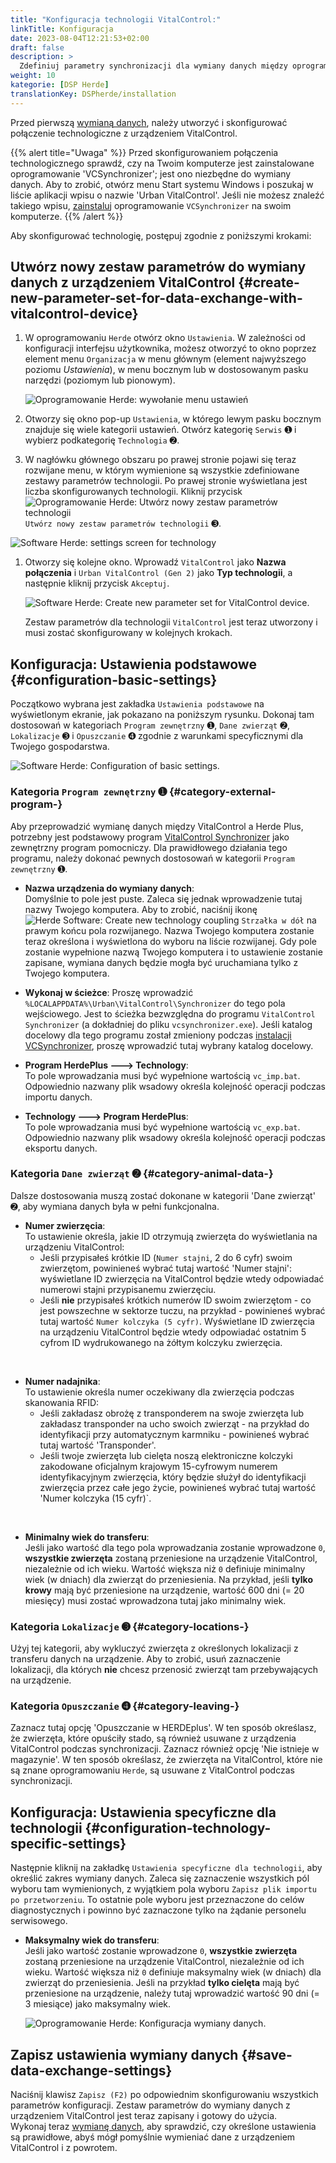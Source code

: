 ```yaml
---
title: "Konfiguracja technologii VitalControl:"
linkTitle: Konfiguracja
date: 2023-08-04T12:21:53+02:00
draft: false
description: >
  Zdefiniuj parametry synchronizacji dla wymiany danych między oprogramowaniem *Herde* a urządzeniem VitalControl.
weight: 10
kategorie: [DSP Herde]
translationKey: DSPherde/installation
---
```

Przed pierwszą [wymianą danych](../data-exchange/), należy utworzyć i skonfigurować połączenie technologiczne z urządzeniem VitalControl.

{{% alert title="Uwaga" %}}
Przed skonfigurowaniem połączenia technologicznego sprawdź, czy na Twoim komputerze jest zainstalowane oprogramowanie 'VCSynchronizer'; jest ono niezbędne do wymiany danych. Aby to zrobić, otwórz menu Start systemu Windows i poszukaj w liście aplikacji wpisu o nazwie 'Urban VitalControl'. Jeśli nie możesz znaleźć takiego wpisu, [zainstaluj](../../vcsynchronizer/installation/) oprogramowanie `VCSynchronizer` na swoim komputerze.
{{% /alert %}}

Aby skonfigurować technologię, postępuj zgodnie z poniższymi krokami:

## Utwórz nowy zestaw parametrów do wymiany danych z urządzeniem VitalControl {#create-new-parameter-set-for-data-exchange-with-vitalcontrol-device}

1. W oprogramowaniu `Herde` otwórz okno `Ustawienia`. W zależności od konfiguracji interfejsu użytkownika, możesz otworzyć to okno poprzez element menu `Organizacja` w menu głównym (element najwyższego poziomu _Ustawienia_), w menu bocznym lub w dostosowanym pasku narzędzi (poziomym lub pionowym).

   ![Oprogramowanie Herde: wywołanie menu ustawień](../screenshots/settings.png "Herde: wywołaj Ustawienia")

1. Otworzy się okno pop-up `Ustawienia`, w którego lewym pasku bocznym znajduje się wiele kategorii ustawień. Otwórz kategorię `Serwis` ➊ i wybierz podkategorię `Technologia` ➋.

1. W nagłówku głównego obszaru po prawej stronie pojawi się teraz rozwijane menu, w którym wymienione są wszystkie zdefiniowane zestawy parametrów technologii. Po prawej stronie wyświetlana jest liczba skonfigurowanych technologii. Kliknij przycisk ![Oprogramowanie Herde: Utwórz nowy zestaw parametrów technologii](/icons/new.png "Herde: Utwórz połączenie technologiczne") `Utwórz nowy zestaw parametrów technologii` ➌.

![Software Herde: settings screen for technology](../screenshots/settings-technology.png "Herde: Settings for Technology")

1. Otworzy się kolejne okno. Wprowadź `VitalControl` jako **Nazwa połączenia** i `Urban VitalControl (Gen 2)` jako **Typ technologii**, a następnie kliknij przycisk `Akceptuj`.

   ![Software Herde: Create new parameter set for VitalControl device](../screenshots/new-technology.png "Create new technology: VitalControl").

   Zestaw parametrów dla technologii `VitalControl` jest teraz utworzony i musi zostać skonfigurowany w kolejnych krokach.

## Konfiguracja: Ustawienia podstawowe {#configuration-basic-settings}

Początkowo wybrana jest zakładka `Ustawienia podstawowe` na wyświetlonym ekranie, jak pokazano na poniższym rysunku. Dokonaj tam dostosowań w kategoriach `Program zewnętrzny` ➊, `Dane zwierząt` ➋, `Lokalizacje` ➌ i `Opuszczanie` ➍ zgodnie z warunkami specyficznymi dla Twojego gospodarstwa.

   ![Software Herde: Configuration of basic settings](../screenshots/basic-settings.png "Technology VitalControl: Basic settings").
   
### Kategoria `Program zewnętrzny` ➊ {#category-external-program-}

Aby przeprowadzić wymianę danych między VitalControl a Herde Plus, potrzebny jest podstawowy program [VitalControl Synchronizer](../../vcsynchronizer) jako zewnętrzny program pomocniczy. Dla prawidłowego działania tego programu, należy dokonać pewnych dostosowań w kategorii `Program zewnętrzny` ➊.

- **Nazwa urządzenia do wymiany danych**:  
  Domyślnie to pole jest puste. Zaleca się jednak wprowadzenie tutaj nazwy Twojego komputera. Aby to zrobić, naciśnij ikonę ![Herde Software: Create new technology coupling](/icons/arrow-down.png "Herde: Create technology coupling") `Strzałka w dół` na prawym końcu pola rozwijanego. Nazwa Twojego komputera zostanie teraz określona i wyświetlona do wyboru na liście rozwijanej. Gdy pole zostanie wypełnione nazwą Twojego komputera i to ustawienie zostanie zapisane, wymiana danych będzie mogła być uruchamiana tylko z Twojego komputera.

- **Wykonaj w ścieżce**:
  Proszę wprowadzić `%LOCALAPPDATA%\Urban\VitalControl\Synchronizer` do tego pola wejściowego. Jest to ścieżka bezwzględna do programu `VitalControl Synchronizer` (a dokładniej do pliku `vcsynchronizer.exe`). Jeśli katalog docelowy dla tego programu został zmieniony podczas [instalacji VCSynchronizer](../../vcsynchronizer/installation), proszę wprowadzić tutaj wybrany katalog docelowy.


- **Program HerdePlus 🡒 Technology**:  
  To pole wprowadzania musi być wypełnione wartością `vc_imp.bat`. Odpowiednio nazwany plik wsadowy określa kolejność operacji podczas importu danych.

- **Technology 🡒 Program HerdePlus**:  
  To pole wprowadzania musi być wypełnione wartością `vc_exp.bat`. Odpowiednio nazwany plik wsadowy określa kolejność operacji podczas eksportu danych.

### Kategoria `Dane zwierząt` ➋ {#category-animal-data-}

Dalsze dostosowania muszą zostać dokonane w kategorii 'Dane zwierząt' ➋, aby wymiana danych była w pełni funkcjonalna.

- **Numer zwierzęcia**:  
  To ustawienie określa, jakie ID otrzymują zwierzęta do wyświetlania na urządzeniu VitalControl:
  - Jeśli przypisałeś krótkie ID (`Numer stajni`, 2 do 6 cyfr) swoim zwierzętom, powinieneś wybrać tutaj wartość 'Numer stajni': wyświetlane ID zwierzęcia na VitalControl będzie wtedy odpowiadać numerowi stajni przypisanemu zwierzęciu.
  - Jeśli **nie** przypisałeś krótkich numerów ID swoim zwierzętom - co jest powszechne w sektorze tuczu, na przykład - powinieneś wybrać tutaj wartość `Numer kolczyka (5 cyfr)`. Wyświetlane ID zwierzęcia na urządzeniu VitalControl będzie wtedy odpowiadać ostatnim 5 cyfrom ID wydrukowanego na żółtym kolczyku zwierzęcia.
  
<br>

- **Numer nadajnika**:  
  To ustawienie określa numer oczekiwany dla zwierzęcia podczas skanowania RFID:  
  - Jeśli zakładasz obrożę z transponderem na swoje zwierzęta lub zakładasz transponder na ucho swoich zwierząt - na przykład do identyfikacji przy automatycznym karmniku - powinieneś wybrać tutaj wartość 'Transponder'.
  - Jeśli twoje zwierzęta lub cielęta noszą elektroniczne kolczyki zakodowane oficjalnym krajowym 15-cyfrowym numerem identyfikacyjnym zwierzęcia, który będzie służył do identyfikacji zwierzęcia przez całe jego życie, powinieneś wybrać tutaj wartość 'Numer kolczyka (15 cyfr)`.

<br>

- **Minimalny wiek do transferu**:  
  Jeśli jako wartość dla tego pola wprowadzania zostanie wprowadzone `0`, **wszystkie zwierzęta** zostaną przeniesione na urządzenie VitalControl, niezależnie od ich wieku. Wartość większa niż `0` definiuje minimalny wiek (w dniach) dla zwierząt do przeniesienia. Na przykład, jeśli **tylko krowy** mają być przeniesione na urządzenie, wartość 600 dni (= 20 miesięcy) musi zostać wprowadzona tutaj jako minimalny wiek.

### Kategoria `Lokalizacje` ➌ {#category-locations-}

Użyj tej kategorii, aby wykluczyć zwierzęta z określonych lokalizacji z transferu danych na urządzenie. Aby to zrobić, usuń zaznaczenie lokalizacji, dla których **nie** chcesz przenosić zwierząt tam przebywających na urządzenie.

### Kategoria `Opuszczanie` ➍ {#category-leaving-}

Zaznacz tutaj opcję 'Opuszczanie w HERDEplus'. W ten sposób określasz, że zwierzęta, które opuściły stado, są również usuwane z urządzenia VitalControl podczas synchronizacji.
Zaznacz również opcję 'Nie istnieje w magazynie'. W ten sposób określasz, że zwierzęta na VitalControl, które nie są znane oprogramowaniu `Herde`, są usuwane z VitalControl podczas synchronizacji.

## Konfiguracja: Ustawienia specyficzne dla technologii {#configuration-technology-specific-settings}

Następnie kliknij na zakładkę `Ustawienia specyficzne dla technologii`, aby określić zakres wymiany danych. Zaleca się zaznaczenie wszystkich pól wyboru tam wymienionych, z wyjątkiem pola wyboru `Zapisz plik importu po przetworzeniu`. To ostatnie pole wyboru jest przeznaczone do celów diagnostycznych i powinno być zaznaczone tylko na żądanie personelu serwisowego.

- **Maksymalny wiek do transferu**:  
  Jeśli jako wartość zostanie wprowadzone `0`, **wszystkie zwierzęta** zostaną przeniesione na urządzenie VitalControl, niezależnie od ich wieku. Wartość większa niż `0` definiuje maksymalny wiek (w dniach) dla zwierząt do przeniesienia. Jeśli na przykład **tylko cielęta** mają być przeniesione na urządzenie, należy tutaj wprowadzić wartość 90 dni (= 3 miesiące) jako maksymalny wiek.

   ![Oprogramowanie Herde: Konfiguracja wymiany danych](../screenshots/technology-specific-settings.png "Wymiana danych: ustawienia specyficzne").

## Zapisz ustawienia wymiany danych {#save-data-exchange-settings}

Naciśnij klawisz `Zapisz (F2)` po odpowiednim skonfigurowaniu wszystkich parametrów konfiguracji. Zestaw parametrów do wymiany danych z urządzeniem VitalControl jest teraz zapisany i gotowy do użycia.  
Wykonaj teraz [wymianę danych](../data-exchange/), aby sprawdzić, czy określone ustawienia są prawidłowe, abyś mógł pomyślnie wymieniać dane z urządzeniem VitalControl i z powrotem.


